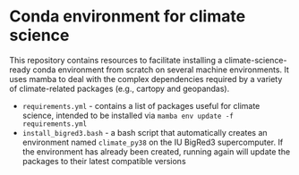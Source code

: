 # Conda environment for climate science

This repository contains resources to facilitate installing a climate-science-ready conda environment from scratch on several machine environments.  It uses mamba to deal with the complex dependencies required by a variety of climate-related packages (e.g., cartopy and geopandas).

* `requirements.yml` - contains a list of packages useful for climate science, intended to be installed via `mamba env update -f requirements.yml`
* `install_bigred3.bash` - a bash script that automatically creates an environment named `climate_py38` on the IU BigRed3 supercomputer. If the environment has already been created, running again will update the packages to their latest compatible versions
